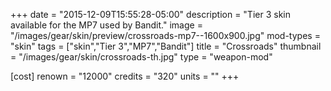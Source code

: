 +++
date = "2015-12-09T15:55:28-05:00"
description = "Tier 3 skin available for the MP7 used by Bandit."
image = "/images/gear/skin/preview/crossroads-mp7--1600x900.jpg"
mod-types = "skin"
tags = ["skin","Tier 3","MP7","Bandit"]
title = "Crossroads"
thumbnail = "/images/gear/skin/crossroads-th.jpg"
type = "weapon-mod"

[cost]
  renown = "12000"
  credits = "320"
  units = ""
+++
